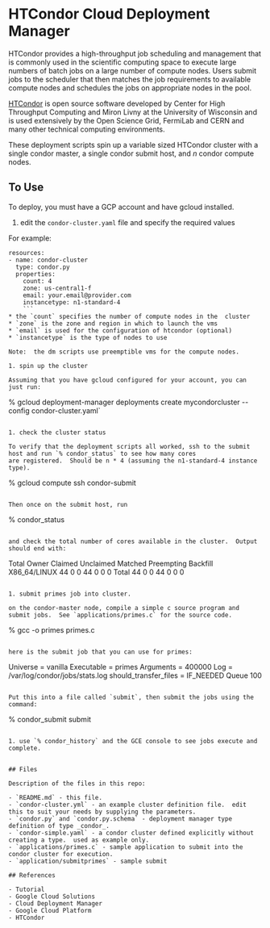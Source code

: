 # HTCondor Cloud Deployment Manager

HTCondor provides a high-throughput job scheduling and management that is commonly
used in the scientific computing space to execute large numbers of batch jobs on
a large number of compute nodes.  Users submit jobs to the scheduler that then matches
the job requirements to available compute nodes and schedules the jobs on appropriate
nodes in the pool.  

[HTCondor](https://research.cs.wisc.edu/htcondor/) is open source software developed by Center for High Throughput Computing and Miron Livny at the University of
Wisconsin and is used extensively by the Open Science Grid, FermiLab and CERN and
many other technical computing environments.

These deployment scripts spin up a variable sized HTCondor cluster with a single
condor master, a single condor submit host, and _n_ condor compute nodes.  

## To Use

To deploy, you must have a GCP account and have gcloud installed.

1. edit the `condor-cluster.yaml` file and specify the required values

  For example:

  ```
  resources:
  - name: condor-cluster
    type: condor.py
    properties:
      count: 4
      zone: us-central1-f
      email: your.email@provider.com
      instancetype: n1-standard-4
      ```
  * the `count` specifies the number of compute nodes in the  cluster
  * `zone` is the zone and region in which to launch the vms
  * `email` is used for the configuration of htcondor (optional)
  * `instancetype` is the type of nodes to use

  Note:  the dm scripts use preemptible vms for the compute nodes.

1. spin up the cluster

  Assuming that you have gcloud configured for your account, you can just run:
  ```
  % gcloud deployment-manager deployments create mycondorcluster --config condor-cluster.yaml`
  ```

1. check the cluster status

  To verify that the deployment scripts all worked, ssh to the submit host and run `% condor_status` to see how many cores
  are registered.  Should be n * 4 (assuming the n1-standard-4 instance type).

  ```
  % gcloud compute ssh condor-submit
  ```

  Then once on the submit host, run

  ```
  % condor_status
  ```

  and check the total number of cores available in the cluster.  Output should end with:

  ```
  Total Owner Claimed Unclaimed Matched Preempting Backfill
  X86_64/LINUX    44     0       0        44       0          0        0
  Total    44     0       0        44       0          0        0
  ```

1. submit primes job into cluster.  

  on the condor-master node, compile a simple c source program and submit jobs.  See `applications/primes.c` for the source code.  

  ```
  % gcc -o primes primes.c
  ```

  here is the submit job that you can use for primes:

  ```
  Universe   = vanilla
  Executable = primes
  Arguments  = 400000
  Log        = /var/log/condor/jobs/stats.log
  should_transfer_files = IF_NEEDED
  Queue 100
  ```

  Put this into a file called `submit`, then submit the jobs using the command:

  ```
  % condor_submit submit
  ```

1. use `% condor_history` and the GCE console to see jobs execute and complete.  


## Files

Description of the files in this repo:

- `README.md` - this file.
- `condor-cluster.yml` - an example cluster definition file.  edit this to suit your needs by supplying the parameters.
- `condor.py` and `condor.py.schema` - deployment manager type definition of type _condor_.
- `condor-simple.yaml` - a condor cluster defined explicitly without creating a type.  used as example only.
- `applications/primes.c` - sample application to submit into the condor cluster for execution.  
- `application/submitprimes` - sample submit

## References

- Tutorial
- Google Cloud Solutions
- Cloud Deployment Manager
- Google Cloud Platform
- HTCondor
